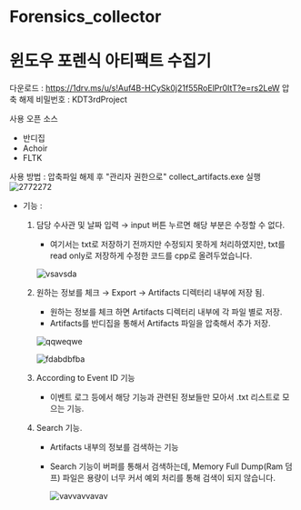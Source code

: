 # Forensics_collector
# 윈도우 포렌식 아티팩트 수집기

다운로드 : https://1drv.ms/u/s!Auf4B-HCySk0j21f55RoElPr0ItT?e=rs2LeW
압축 해제 비밀번호 : KDT3rdProject

사용 오픈 소스
- 반디집
- Achoir
- FLTK


사용 방법 : 
압축파일 해제 후 "관리자 권한으로" collect_artifacts.exe 실행 
![2772272](https://github.com/LikeyUserspray/forensic_collector/assets/98539049/57ff0ce5-cba8-4910-961f-a95a58c46a3e)

- 기능 :
  
    1. 담당 수사관 및 날짜 입력 → input 버튼 누르면 해당 부분은 수정할 수 없다.
        - 여기서는 txt로 저장하기 전까지만 수정되지 못하게 처리하였지만, txt를 read only로 저장하게 수정한 코드를 cpp로 올려두었습니다.
          
        ![vsavsda](https://github.com/LikeyUserspray/forensic_collector/assets/98539049/8309cb0b-182d-4f22-a7da-468959438adf)
       
            
    3. 원하는 정보를 체크 → Export → Artifacts 디렉터리 내부에 저장 됨.
        - 원하는 정보를 체크 하면 Artifacts 디렉터리 내부에 각 파일 별로 저장.
        - Artifacts를 반디집을 통해서 Artifacts 파일을 압축해서 추가 저장.
          
        ![qqweqwe](https://github.com/LikeyUserspray/forensic_collector/assets/98539049/5abc1824-fa1a-494b-87ed-0f96a92db6aa)
  
       ![fdabdbfba](https://github.com/LikeyUserspray/forensic_collector/assets/98539049/b04bba32-0390-4e73-a87c-c1b20878c301)
       

    5. According to Event ID 기능
        - 이벤트 로그 등에서 해당 기능과 관련된 정보들만 모아서 .txt 리스트로 모으는 기능.
    6. Search 기능.
        - Artifacts 내부의 정보를 검색하는 기능
        - Search 기능이 버퍼를 통해서 검색하는데, Memory Full Dump(Ram 덤프) 파일은 용량이 너무 커서 예외 처리를 통해 검색이 되지 않습니다.
          
          ![vavvavvavav](https://github.com/LikeyUserspray/forensic_collector/assets/98539049/51b15356-1f30-497a-9df9-a625669c0763)
          

